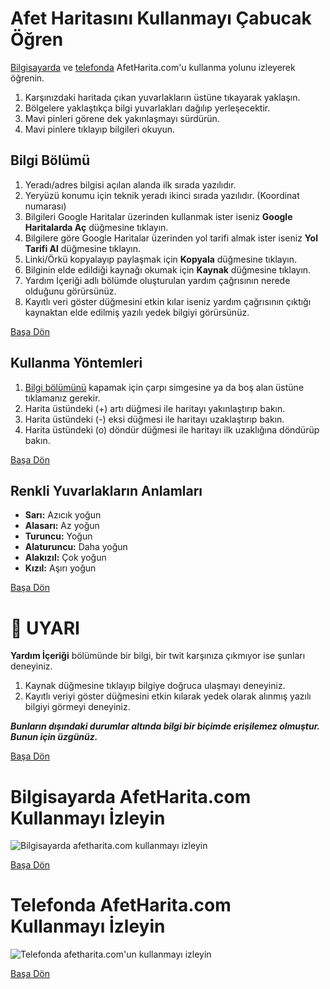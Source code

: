 # Afet Haritasını Kullanmayı Çabucak Öğren

[Bilgisayarda] ve [telefonda] AfetHarita.com'u kullanma yolunu izleyerek öğrenin.

1. Karşınızdaki haritada çıkan yuvarlakların üstüne tıkayarak yaklaşın.
2. Bölgelere yaklaştıkça bilgi yuvarlakları dağılıp yerleşecektir.
3. Mavi pinleri görene dek yakınlaşmayı sürdürün.
4. Mavi pinlere tıklayıp bilgileri okuyun.

## Bilgi Bölümü

1. Yeradı/adres bilgisi açılan alanda ilk sırada yazılıdır.
2. Yeryüzü konumu için teknik yeradı ikinci sırada yazılıdır. (Koordinat numarası)
3. Bilgileri Google Haritalar üzerinden kullanmak ister iseniz **Google Haritalarda Aç** düğmesine tıklayın.
4. Bilgilere göre Google Haritalar üzerinden yol tarifi almak ister iseniz **Yol Tarifi Al** düğmesine tıklayın.
5. Linki/Örkü kopyalayıp paylaşmak için **Kopyala** düğmesine tıklayın.
6. Bilginin elde edildiği kaynağı okumak için **Kaynak** düğmesine tıklayın.
7. Yardım İçeriği adlı bölümde oluşturulan yardım çağrısının nerede olduğunu görürsünüz.
8. Kayıtlı veri göster düğmesini etkin kılar iseniz yardım çağrısının çıktığı kaynaktan elde edilmiş yazılı yedek bilgiyi görürsünüz.

[Başa Dön]

## Kullanma Yöntemleri

1. [Bilgi bölümünü](#bilgi-bölümü) kapamak için çarpı simgesine ya da boş alan üstüne tıklamanız gerekir.
2. Harita üstündeki (+) artı düğmesi ile haritayı yakınlaştırıp bakın.
3. Harita üstündeki (-) eksi düğmesi ile haritayı uzaklaştırıp bakın.
4. Harita üstündeki (o) döndür düğmesi ile haritayı ilk uzaklığına döndürüp bakın.

[Başa Dön]

## Renkli Yuvarlakların Anlamları

- **Sarı:** Azıcık yoğun
- **Alasarı:** Az yoğun
- **Turuncu:** Yoğun
- **Alaturuncu:** Daha yoğun
- **Alakızıl:** Çok yoğun
- **Kızıl:** Aşırı yoğun

[Başa Dön]

# 🚨 UYARI

**Yardım İçeriği** bölümünde bir bilgi, bir twit karşınıza çıkmıyor ise şunları deneyiniz.

1. Kaynak düğmesine tıklayıp bilgiye doğruca ulaşmayı deneyiniz.
2. Kayıtlı veriyi göster düğmesini etkin kılarak yedek olarak alınmış yazılı bilgiyi görmeyi deneyiniz.

**_Bunların dışındaki durumlar altında bilgi bir biçimde erişilemez olmuştur. Bunun için üzgünüz._**

[Başa Dön]

# Bilgisayarda AfetHarita.com Kullanmayı İzleyin

![Bilgisayarda afetharita.com kullanmayı izleyin](https://user-images.githubusercontent.com/36659429/217356618-4d3f96ed-5f1c-4fe0-a09f-8cf064db1735.gif)

[Başa Dön]

# Telefonda AfetHarita.com Kullanmayı İzleyin

![Telefonda afetharita.com'un kullanmayı izleyin](https://user-images.githubusercontent.com/36659429/217357933-1d254a1a-feeb-43be-b76c-bb273e8d537d.gif)

[Başa Dön]

[Bilgisayarda]: #bilgisayarda-afetharitacom-kullanmayı-i̇zleyin
[Telefonda]: #telefonda-afetharitacom-kullanmayı-i̇zleyin
[Başa Dön]: #afet-haritasını-kullanmayı-çabucak-öğren

